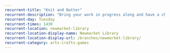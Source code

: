 ```yaml
---
recurrent-title: "Knit and Natter"
recurrent-description: "Bring your work in progress along and have a chat while you knit or crochet. Refreshments provided, suggested donation £1."
recurrent-day: Tuesday
recurrent-times: 1430
recurrent-location: newmarket-library
recurrent-location-display-name: Newmarket Library
recurrent-location-display-url: /branches/newmarket-library/
recurrent-category: arts-crafts-games
---
```

